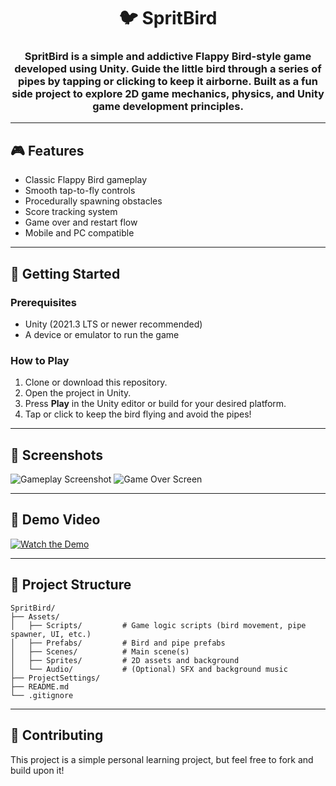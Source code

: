 <h1 align="center">🐦 SpritBird</h1>

<h3 align="center">
<b>SpritBird</b> is a simple and addictive <b>Flappy Bird-style game</b> developed using <b>Unity</b>. Guide the little bird through a series of pipes by tapping or clicking to keep it airborne. Built as a fun side project to explore 2D game mechanics, physics, and Unity game development principles.
</h3>

---

## 🎮 Features

* Classic Flappy Bird gameplay
* Smooth tap-to-fly controls
* Procedurally spawning obstacles
* Score tracking system
* Game over and restart flow
* Mobile and PC compatible

---

## 🚀 Getting Started

### Prerequisites

* Unity (2021.3 LTS or newer recommended)
* A device or emulator to run the game

### How to Play

1. Clone or download this repository.
2. Open the project in Unity.
3. Press **Play** in the Unity editor or build for your desired platform.
4. Tap or click to keep the bird flying and avoid the pipes!

---

## 📸 Screenshots


![Gameplay Screenshot](Assets/Screenshots/screenshot1.png)
![Game Over Screen](Assets/Screenshots/screenshot2.png)

---

## 🎥 Demo Video


[![Watch the Demo](https://img.youtube.com/vi/YOUR_VIDEO_ID/0.jpg)](https://www.youtube.com/watch?v=YOUR_VIDEO_ID)


---

## 📂 Project Structure

```
SpritBird/
├── Assets/
│   ├── Scripts/         # Game logic scripts (bird movement, pipe spawner, UI, etc.)
│   ├── Prefabs/         # Bird and pipe prefabs
│   ├── Scenes/          # Main scene(s)
│   ├── Sprites/         # 2D assets and background
│   └── Audio/           # (Optional) SFX and background music
├── ProjectSettings/
├── README.md
└── .gitignore
```

---

## 🙌 Contributing

This project is a simple personal learning project, but feel free to fork and build upon it!

